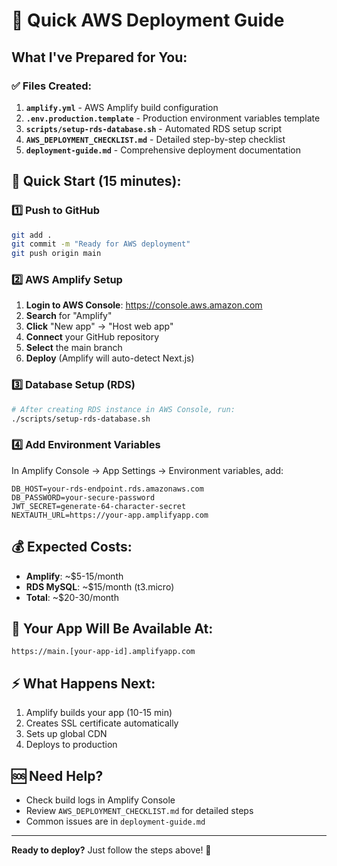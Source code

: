 # 🚀 Quick AWS Deployment Guide

## What I've Prepared for You:

### ✅ Files Created:
1. **`amplify.yml`** - AWS Amplify build configuration
2. **`.env.production.template`** - Production environment variables template
3. **`scripts/setup-rds-database.sh`** - Automated RDS setup script
4. **`AWS_DEPLOYMENT_CHECKLIST.md`** - Detailed step-by-step checklist
5. **`deployment-guide.md`** - Comprehensive deployment documentation

## 🎯 Quick Start (15 minutes):

### 1️⃣ Push to GitHub
```bash
git add .
git commit -m "Ready for AWS deployment"
git push origin main
```

### 2️⃣ AWS Amplify Setup
1. **Login to AWS Console**: https://console.aws.amazon.com
2. **Search** for "Amplify"
3. **Click** "New app" → "Host web app"
4. **Connect** your GitHub repository
5. **Select** the main branch
6. **Deploy** (Amplify will auto-detect Next.js)

### 3️⃣ Database Setup (RDS)
```bash
# After creating RDS instance in AWS Console, run:
./scripts/setup-rds-database.sh
```

### 4️⃣ Add Environment Variables
In Amplify Console → App Settings → Environment variables, add:
```
DB_HOST=your-rds-endpoint.rds.amazonaws.com
DB_PASSWORD=your-secure-password
JWT_SECRET=generate-64-character-secret
NEXTAUTH_URL=https://your-app.amplifyapp.com
```

## 💰 Expected Costs:
- **Amplify**: ~$5-15/month
- **RDS MySQL**: ~$15/month (t3.micro)
- **Total**: ~$20-30/month

## 🔗 Your App Will Be Available At:
```
https://main.[your-app-id].amplifyapp.com
```

## ⚡ What Happens Next:
1. Amplify builds your app (10-15 min)
2. Creates SSL certificate automatically
3. Sets up global CDN
4. Deploys to production

## 🆘 Need Help?
- Check build logs in Amplify Console
- Review `AWS_DEPLOYMENT_CHECKLIST.md` for detailed steps
- Common issues are in `deployment-guide.md`

---

**Ready to deploy?** Just follow the steps above! 🚀